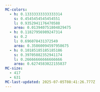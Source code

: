 ```yaml
---
MC-colors:
  - h: 0.13333333333333314
    s: 0.4545454545454551
    l: 0.9352941176470588
    area: 0.013940751804829475
  - h: 0.11827956989247314
    s: 0.2
    l: 0.696078431372549
    area: 0.35860094597958675
  - h: 0.10185185185185186
    s: 0.39705882352941174
    l: 0.26666666666666666
    area: 0.6274583022155837
MC-size:
  - 417
  - 631
MC-last-updated: 2025-07-05T08:41:26.777Z
---
```

